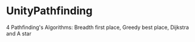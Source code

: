 # UnityPathfinding
4 Pathfinding's Algorithms: Breadth first place, Greedy best place, Dijkstra and A star
